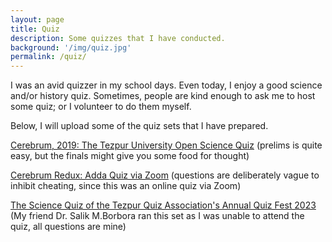 ```yaml
---
layout: page
title: Quiz
description: Some quizzes that I have conducted.
background: '/img/quiz.jpg'
permalink: /quiz/
---
```


I was an avid quizzer in my school days. Even today, I enjoy a good science and/or history quiz. Sometimes, people are kind enough to ask me to host some quiz; or I volunteer to do them myself.

Below, I will upload some of the quiz sets that I have prepared.

[Cerebrum, 2019: The Tezpur University Open Science Quiz](/quiz/Cerebrum_2019.pdf) (prelims is quite easy, but the finals might give you some food for thought)

[Cerebrum Redux: Adda Quiz via Zoom](/quiz/Cerebrum_Redux_Web.pdf) (questions are deliberately vague to inhibit cheating, since this was an online quiz via Zoom)

[The Science Quiz of the Tezpur Quiz Association's Annual Quiz Fest 2023](/quiz/Full_Quiz.pdf) (My friend Dr. Salik M.Borbora ran this set as I was unable to attend the quiz, all questions are mine)
